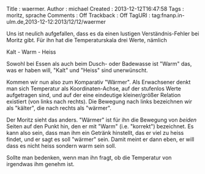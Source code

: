 Title     : waermer.
Author    : michael
Created   : 2013-12-12T16:47:58
Tags      : moritz, sprache
Comments  : Off
Trackback : Off
TagURI    : tag:fnanp.in-ulm.de,2013-12-12:2013/12/12/waermer

Uns ist neulich aufgefallen, dass es da einen lustigen Verständnis-Fehler
bei Moritz gibt. Für ihn hat die Temperaturskala drei Werte, nämlich

Kalt - Warm - Heiss

Sowohl bei Essen als auch beim Dusch- oder Badewasse ist "Warm" das, was
er haben will, "Kalt" und "Heiss" sind unerwünscht.

Kommen wir nun also zum Komparativ "Wärmer". Als Erwachsener denkt man
sich Temperatur als Koordinaten-Achse, auf der stufenlos Werte aufgetragen
sind, und auf der eine eindeutige kleiner/größer Relation existiert (von
links nach rechts). Die Bewegung nach links bezeichnen wir als "kälter",
die nach rechts als "wärmer".

Der Moritz sieht das anders. "Wärmer" ist für ihn die Bewegung von
_beiden_ Seiten auf den Punkt hin, den er mit "Warm" (i.e. "korrekt")
bezeichnet. Es kann also sein, dass man ihm ein Getränk hinstellt, das er
viel zu heiss findet, und er sagt es soll "wärmer" sein. Damit meint er
dann eben, er will dass es nicht heiss sondern warm sein soll.

Sollte man bedenken, wenn man ihn fragt, ob die Temperatur von irgendwas
ihm genehm ist.
